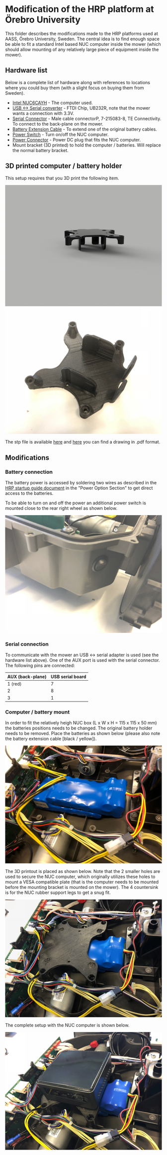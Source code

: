 # Modification of the HRP platform at Örebro University

This folder describes the modifications made to the HRP platforms used at AASS, Örebro University, Sweden. The central idea is to find enough space be able to fit a standard Intel based NUC computer inside the mower (which should allow mounting of any relatively large piece of equipment inside the mower).


## Hardware list

Below is a complete list of hardware along with references to locations where you could buy them (with a slight focus on buying them from Sweden).

* [Intel NUC6CAYH](https://www.intel.com/content/www/us/en/products/boards-kits/nuc/kits/nuc6cayh.html) - The computer used.
* [USB <-> Serial converter](https://se.rs-online.com/web/p/products/0429262) - FTDI Chip, UB232R, note that the mower wants a connection with 3.3V.
* [Serial Connector](https://www.elfa.se/en/male-cable-connectorp-te-connectivity-215083/p/14382321) - Male cable connectorP, 7-215083-8, TE Connectivity. To connect to the back-plane on the mower.
* [Battery Extension Cable](https://www.kjell.com/se/sortiment/dator-natverk/datorkomponenter/interna-kablar/strom-intern/forlangningskabel-for-p4-p98052?showOffline=True) - To extend one of the original battery cables.
* [Power Switch](https://www.elfa.se/sv/tryckvippstroemstaellarep-10-28-vdc-arcolectric-r13112blab/p/30013207) - Turn on/off the NUC computer.
* [Power Connector](https://www.elfa.se/en/power-plug-lumberg-connect-gmbh-1634-02/p/30068406) - Power DC plug that fits the NUC computer. 
* Mount bracket (3D printed) to hold the computer / batteries. Will replace the normal battery bracket.

## 3D printed computer / battery holder

This setup requires that you 3D print the following item.

![alt text][computer_fastening_v2_1]
![alt text][mount]

[computer_fastening_v2_1]: https://github.com/OrebroUniversity/hrp_oru/blob/master/modifications/computer_fastening_v2_2.jpg "3D printed mounting bracket for holding the batteries and the NUC computer"
[mount]: https://github.com/OrebroUniversity/hrp_oru/blob/master/modifications/mount.jpeg "3D printed mounting bracket for holding the batteries and the NUC computer"

The stp file is available [here](https://github.com/OrebroUniversity/hrp_oru/blob/master/modifications/lawnmower_computer_fastening_v2.stp) and [here](https://github.com/OrebroUniversity/hrp_oru/blob/master/modifications/lawnmower_computer_fastening_v2.pdf) you can find a drawing in .pdf format.


## Modifications

### Battery connection

The battery power is accessed by soldering two wires as described in the [HRP startup guide document](https://github.com/HusqvarnaResearch/hrp/blob/master/Startup%20Guide%20HRP.pdf) in the "Power Option Section" to get direct access to the batteries.

To be able to turn on and off the power an additional power switch is mounted close to the rear right wheel as shown below.

![alt text][battery_switch]

[battery_switch]: https://github.com/OrebroUniversity/hrp_oru/blob/master/modifications/battery_switch.jpeg "Battery switch placement"

### Serial connection

To communicate with the mower an USB <-> serial adapter is used (see the hardware list above). One of the AUX port is used with the serial connector. The following pins are connected:

| AUX (back-plane) | USB serial board |
| ------ | ------ |
| 1 (red) | 7 |
| 2 | 8 |
| 3 | 1 |

### Computer / battery mount

In order to fit the relatively heigh NUC box (L x W x H = 115 x 115 x 50 mm) the batteries positions needs to be changed. The original battery holder needs to be removed. Place the batteries as shown below (please also note the battery extension cable [black / yellow]).

![alt text][batteries]

The 3D printout is placed as shown below. Note that the 2 smaller holes are used to secure the NUC computer, which originally utilizes these holes to mount a VESA compatible plate (that is the computer needs to be mounted before the mounting bracket is mounted on the mower). The 4 countersink is for the NUC rubber support legs to get a snug fit.

![alt text][mount2]

The complete setup with the NUC computer is shown below.

![alt text][mount3]



[batteries]: https://github.com/OrebroUniversity/hrp_oru/blob/master/modifications/batteries.jpeg "Placement of batteries"
[mount2]: https://github.com/OrebroUniversity/hrp_oru/blob/master/modifications/mount2.jpeg "Placement of mounting bracket"
[mount3]: https://github.com/OrebroUniversity/hrp_oru/blob/master/modifications/mount3.jpeg "The complete setup"